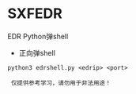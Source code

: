 # SXFEDR

EDR Python弹shell

- 正向弹shell

```
python3 edrshell.py <edrip> <port>
```

` 仅提供参考学习，请勿用于非法用途！`

